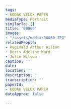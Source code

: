 ```yaml
---
tags:
- KODAK VELOX PAPER
mediaType: Portrait
similarTo: []
title: '00060'
images:
- "/assets/media/00060.JPG"
relatedPeople:
- Reginald Arthur Wilson
- Doris Adeline Ward
- Julie Wilson
caption: ''
date: 
location: ''
description: ''
transcription: ''
paperId:
- KODAK VELOX PAPER
dateApprox: false

---
```

